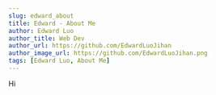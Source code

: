 ```yaml
---
slug: edward_about
title: Edward - About Me
author: Edward Luo
author_title: Web Dev
author_url: https://github.com/EdwardLuoJihan
author_image_url: https://github.com/EdwardLuoJihan.png
tags: [Edward Luo, About Me]
---
```


Hi

